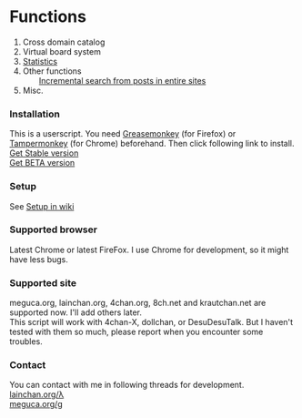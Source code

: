 # Functions
1. Cross domain catalog
2. Virtual board system
3. [Statistics](https://github.com/DogMan8/CatChan/wiki/Statistics)
4. Other functions<br>
&emsp;&emsp;[Incremental search from posts in entire sites](https://github.com/DogMan8/CatChan/wiki/Search)
5. Misc.

### Installation
This is a userscript. You need [Greasemonkey](https://addons.mozilla.org/ja/firefox/addon/greasemonkey/) (for Firefox) or [Tampermonkey](https://chrome.google.com/webstore/detail/tampermonkey/dhdgffkkebhmkfjojejmpbldmpobfkfo) (for Chrome) beforehand. Then click following link to install.<br>
[Get Stable version](https://github.com/DogMan8/CatChan/blob/master/CatChan.user.js)<br>
[Get BETA version](https://github.com/DogMan8/CatChan/blob/develop/CatChan.user.js)

### Setup
See [Setup in wiki](https://github.com/DogMan8/CatChan/wiki/Setup)

### Supported browser
Latest Chrome or latest FireFox. I use Chrome for development, so it might have less bugs.

### Supported site
meguca.org, lainchan.org, 4chan.org, 8ch.net and krautchan.net are supported now. I'll add others later.<br>
This script will work with 4chan-X, dollchan, or DesuDesuTalk. But I haven't tested with them so much, please report when you encounter some troubles.

### Contact
You can contact with me in following threads for development.<br>
[lainchan.org/λ](https://lainchan.org/%CE%BB/res/10247.html)<br>
[meguca.org/g](https://meguca.org/g/1355772)<br>